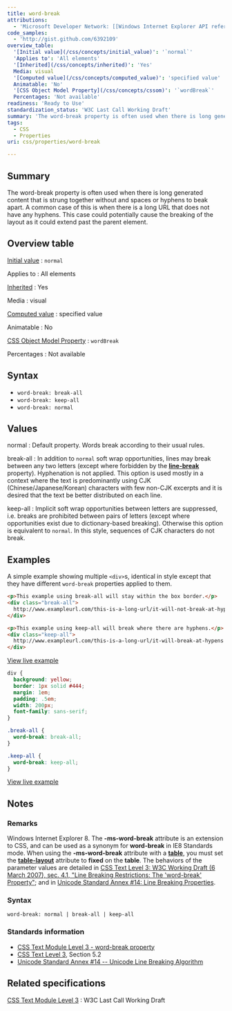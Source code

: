 ```yaml
---
title: word-break
attributions:
  - 'Microsoft Developer Network: [[Windows Internet Explorer API reference](http://msdn.microsoft.com/en-us/library/ie/hh828809%28v=vs.85%29.aspx) Article]'
code_samples:
  - 'http://gist.github.com/6392109'
overview_table:
  '[Initial value](/css/concepts/initial_value)': '`normal`'
  'Applies to': 'All elements'
  '[Inherited](/css/concepts/inherited)': 'Yes'
  Media: visual
  '[Computed value](/css/concepts/computed_value)': 'specified value'
  Animatable: 'No'
  '[CSS Object Model Property](/css/concepts/cssom)': '`wordBreak`'
  Percentages: 'Not available'
readiness: 'Ready to Use'
standardization_status: 'W3C Last Call Working Draft'
summary: 'The word-break property is often used when there is long generated content that is strung together without and spaces or hyphens to beak apart. A common case of this is when there is a long URL that does not have any hyphens. This case could potentially cause the breaking of the layout as it could extend past the parent element.'
tags:
  - CSS
  - Properties
uri: css/properties/word-break

---
```

## Summary

The word-break property is often used when there is long generated content that is strung together without and spaces or hyphens to beak apart. A common case of this is when there is a long URL that does not have any hyphens. This case could potentially cause the breaking of the layout as it could extend past the parent element.

## Overview table

[Initial value](/css/concepts/initial_value)
:   `normal`

Applies to
:   All elements

[Inherited](/css/concepts/inherited)
:   Yes

Media
:   visual

[Computed value](/css/concepts/computed_value)
:   specified value

Animatable
:   No

[CSS Object Model Property](/css/concepts/cssom)
:   `wordBreak`

Percentages
:   Not available

## Syntax

-   `word-break: break-all`
-   `word-break: keep-all`
-   `word-break: normal`

## Values

normal
:   Default property. Words break according to their usual rules.

break-all
:   In addition to `normal` soft wrap opportunities, lines may break between any two letters (except where forbidden by the [**line-break**](/css/properties/line-break) property). Hyphenation is not applied. This option is used mostly in a context where the text is predominantly using CJK (Chinese/Japanese/Korean) characters with few non-CJK excerpts and it is desired that the text be better distributed on each line.

keep-all
:   Implicit soft wrap opportunities between letters are suppressed, i.e. breaks are prohibited between pairs of letters (except where opportunities exist due to dictionary-based breaking). Otherwise this option is equivalent to `normal`. In this style, sequences of CJK characters do not break.

## Examples

A simple example showing multiple `<div>`s, identical in style except that they have different `word-break` properties applied to them.

``` html
<p>This example using break-all will stay within the box border.</p>
<div class="break-all">
  http://www.exampleurl.com/this-is-a-long-url/it-will-not-break-at-hypens
</div>

<p>This example using keep-all will break where there are hyphens.</p>
<div class="keep-all">
  http://www.exampleurl.com/this-is-a-long-url/it-will-break-at-hypens
</div>
```

[View live example](http://code.webplatform.org/gist/6392109)

``` css
div {
  background: yellow;
  border: 1px solid #444;
  margin: 1em;
  padding: .5em;
  width: 200px;
  font-family: sans-serif;
}

.break-all {
  word-break: break-all;
}

.keep-all {
  word-break: keep-all;
}
```

[View live example](http://code.webplatform.org/gist/6392109)

## Notes

### Remarks

Windows Internet Explorer 8. The **-ms-word-break** attribute is an extension to CSS, and can be used as a synonym for **word-break** in IE8 Standards mode. When using the **-ms-word-break** attribute with a [**table**](/html/elements/table), you must set the [**table-layout**](/css/properties/table-layout) attribute to **fixed** on the **table**. The behaviors of the parameter values are detailed in [CSS Text Level 3: W3C Working Draft (6 March 2007), sec. 4.1, "Line Breaking Restrictions: The 'word-break' Property"](http://go.microsoft.com/fwlink/p/?linkid=203753); and in [Unicode Standard Annex \#14: Line Breaking Properties](http://go.microsoft.com/fwlink/p/?linkid=203714).

### Syntax

`word-break: normal | break-all | keep-all`

### Standards information

-   [CSS Text Module Level 3 - word-break property](http://www.w3.org/TR/css3-text/#word-break)
-   [CSS Text Level 3](http://go.microsoft.com/fwlink/p/?linkid=203766), Section 5.2
-   [Unicode Standard Annex \#14 -- Unicode Line Breaking Algorithm](http://go.microsoft.com/fwlink/p/?linkid=223137)

## Related specifications

[CSS Text Module Level 3](http://www.w3.org/TR/css3-text/)
:   W3C Last Call Working Draft
